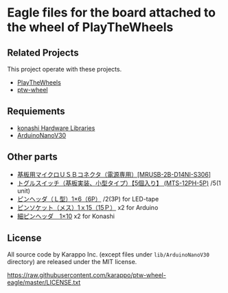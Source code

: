 # Eagle files for the board attached to the wheel of PlayTheWheels

## Related Projects

This project operate with these projects.

- [PlayTheWheels](https://github.com/karappo/PlayTheWheels)
- [ptw-wheel](https://github.com/karappo/ptw-wheel)

## Requiements

- [konashi Hardware Libraries](https://github.com/YUKAI/konashi-hardware)
- [ArduinoNanoV30](https://www.diymodules.org/eagle-show-library?type=usr&id=1012211674&part=ArduinoNano%2FArduinoNanoV30.lbr)

## Other parts

- [基板用マイクロＵＳＢコネクタ（電源専用）\[MRUSB-2B-D14NI-S306\]](http://akizukidenshi.com/catalog/g/gC-10398/)
- [トグルスイッチ（基板実装、小型タイプ）【5個入り】 (MTS-12PH-5P)](https://jp.misumi-ec.com/vona2/detail/110400372630/?HissuCode=MTS-12PH-5P) /5(1 unit)
- [ピンヘッダ（Ｌ型）1×6（6P）](http://akizukidenshi.com/catalog/g/gC-05336/) /2(3P) for LED-tape
- [ピンソケット（メス）1ｘ15（15Ｐ）](http://akizukidenshi.com/catalog/g/gC-10102/) x2 for Arduino
- [細ピンヘッダ　1×10](http://akizukidenshi.com/catalog/g/gC-04396/) x2 for Konashi

## License

All source code by Karappo Inc. (except files under `lib/ArduinoNanoV30` directory) are released under the MIT license.

https://raw.githubusercontent.com/karappo/ptw-wheel-eagle/master/LICENSE.txt

